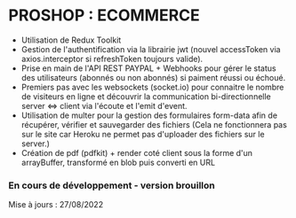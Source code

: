 # PROSHOP : ECOMMERCE

- Utilisation de Redux Toolkit
- Gestion de l'authentification via la librairie jwt (nouvel accessToken via axios.interceptor si refreshToken toujours valide).
- Prise en main de l'API REST PAYPAL + Webhooks pour gérer le status des utilisateurs (abonnés ou non abonnés) si paiment réussi ou échoué.
- Premiers pas avec les websockets (socket.io) pour connaitre le nombre de visiteurs en ligne et découvrir la communication bi-directionnelle server <=> client via l'écoute et l'emit d'event.
- Utilisation de multer pour la gestion des formulaires form-data afin de récupérer, vérifier et sauvegarder des fichiers (Cela ne fonctionnera pas sur le site car Heroku ne permet pas d'uploader des fichiers sur le server.)
- Création de pdf (pdfkit) + render coté client sous la forme d'un arrayBuffer, transformé en blob puis converti en URL


### En cours de développement - version brouillon

Mise à jours : 27/08/2022